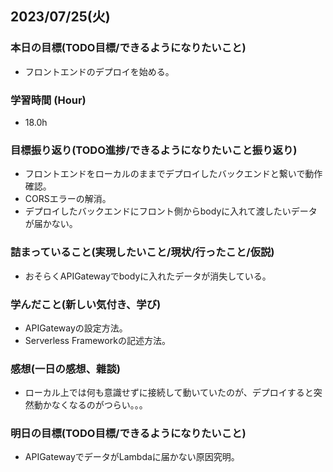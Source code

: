## 2023/07/25(火)

### 本日の目標(TODO目標/できるようになりたいこと)

- フロントエンドのデプロイを始める。

### 学習時間 (Hour)

- 18.0h

### 目標振り返り(TODO進捗/できるようになりたいこと振り返り)

- フロントエンドをローカルのままでデプロイしたバックエンドと繋いで動作確認。
- CORSエラーの解消。
- デプロイしたバックエンドにフロント側からbodyに入れて渡したいデータが届かない。

### 詰まっていること(実現したいこと/現状/行ったこと/仮説)

- おそらくAPIGatewayでbodyに入れたデータが消失している。

### 学んだこと(新しい気付き、学び)

- APIGatewayの設定方法。
- Serverless Frameworkの記述方法。

### 感想(一日の感想、雜談)

- ローカル上では何も意識せずに接続して動いていたのが、デプロイすると突然動かなくなるのがつらい。。。

### 明日の目標(TODO目標/できるようになりたいこと)

- APIGatewayでデータがLambdaに届かない原因究明。
